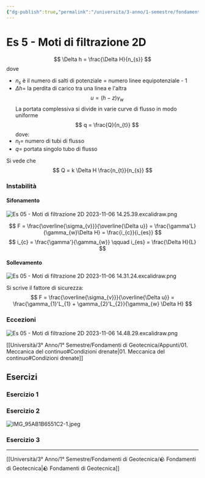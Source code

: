 ```yaml
---
{"dg-publish":true,"permalink":"/universita/3-anno/1-semestre/fondamenti-di-geotecnica/esercitazioni/es-05-moti-di-filtrazione-2-d/"}
---
```



# Es 5 - Moti di filtrazione 2D

$$
\Delta h = \frac{\Delta H}{n_{s}}
$$
dove
- $n_{s}$ è il numero di salti di potenziale = numero linee equipotenziale - 1
- $\Delta h =$ la perdita di carico tra una linea e l'altra
$$
u = (h-z)\gamma_{w}
$$
La portata complessiva si divide in varie curve di flusso in modo uniforme
$$
q = \frac{Q}{n_{t}}
$$
dove:
- $n_{t} =$ numero di tubi di flusso
- $q =$ portata singolo tubo di flusso

Si vede che
$$
Q = k \Delta H \frac{n_{t}}{n_{s}}
$$
### Instabilità

#### Sifonamento

![Es 05 - Moti di filtrazione 2D 2023-11-06 14.25.39.excalidraw.png](/img/user/Excalidraw/Es%2005%20-%20Moti%20di%20filtrazione%202D%202023-11-06%2014.25.39.excalidraw.png)



$$
F = \frac{\overline{\sigma_{v}}}{\overline{\Delta u}} = \frac{\gamma'L}{\gamma_{w}\Delta H} = \frac{i_{c}}{i_{es}}
$$
$$
i_{c} = \frac{\gamma'}{\gamma_{w}} \qquad i_{es} = \frac{\Delta H}{L}
$$

#### Sollevamento

![Es 05 - Moti di filtrazione 2D 2023-11-06 14.31.24.excalidraw.png](/img/user/Excalidraw/Es%2005%20-%20Moti%20di%20filtrazione%202D%202023-11-06%2014.31.24.excalidraw.png)


Si scrive il fattore di sicurezza:
$$
F = \frac{\overline{\sigma_{v}}}{\overline{\Delta u}} = \frac{\gamma_{1}'L_{1} + \gamma_{2}'L_{2}}{\gamma_{w} \Delta H}
$$
### Eccezioni

![Es 05 - Moti di filtrazione 2D 2023-11-06 14.48.29.excalidraw.png](/img/user/Excalidraw/Es%2005%20-%20Moti%20di%20filtrazione%202D%202023-11-06%2014.48.29.excalidraw.png)



[[Università/3° Anno/1° Semestre/Fondamenti di Geotecnica/Appunti/01. Meccanica del continuo#Condizioni drenate\|01. Meccanica del continuo#Condizioni drenate]]

## Esercizi

### Esercizio 1

### Esercizio 2


![IMG_95AB1B6551C2-1.jpeg](/img/user/Universit%C3%A0/3%C2%B0%20Anno/1%C2%B0%20Semestre/Fondamenti%20di%20Geotecnica/Esercitazioni/allegati/IMG_95AB1B6551C2-1.jpeg)

### Esercizio 3






---
[[Università/3° Anno/1° Semestre/Fondamenti di Geotecnica/🪨 Fondamenti di Geotecnica\|🪨 Fondamenti di Geotecnica]]
